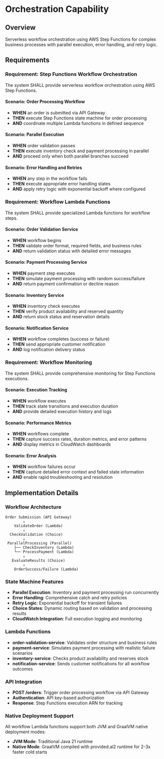 # Orchestration Capability

## Overview
Serverless workflow orchestration using AWS Step Functions for complex business processes with parallel execution, error handling, and retry logic.

## Requirements

### Requirement: Step Functions Workflow Orchestration
The system SHALL provide serverless workflow orchestration using AWS Step Functions.

#### Scenario: Order Processing Workflow
- **WHEN** an order is submitted via API Gateway
- **THEN** execute Step Functions state machine for order processing
- **AND** coordinate multiple Lambda functions in defined sequence

#### Scenario: Parallel Execution
- **WHEN** order validation passes
- **THEN** execute inventory check and payment processing in parallel
- **AND** proceed only when both parallel branches succeed

#### Scenario: Error Handling and Retries
- **WHEN** any step in the workflow fails
- **THEN** execute appropriate error handling states
- **AND** apply retry logic with exponential backoff where configured

### Requirement: Workflow Lambda Functions
The system SHALL provide specialized Lambda functions for workflow steps.

#### Scenario: Order Validation Service
- **WHEN** workflow begins
- **THEN** validate order format, required fields, and business rules
- **AND** return validation status with detailed error messages

#### Scenario: Payment Processing Service
- **WHEN** payment step executes
- **THEN** simulate payment processing with random success/failure
- **AND** return payment confirmation or decline reason

#### Scenario: Inventory Service
- **WHEN** inventory check executes
- **THEN** verify product availability and reserved quantity
- **AND** return stock status and reservation details

#### Scenario: Notification Service
- **WHEN** workflow completes (success or failure)
- **THEN** send appropriate customer notification
- **AND** log notification delivery status

### Requirement: Workflow Monitoring
The system SHALL provide comprehensive monitoring for Step Functions executions.

#### Scenario: Execution Tracking
- **WHEN** workflow executes
- **THEN** track state transitions and execution duration
- **AND** provide detailed execution history and logs

#### Scenario: Performance Metrics
- **WHEN** workflows complete
- **THEN** capture success rates, duration metrics, and error patterns
- **AND** display metrics in CloudWatch dashboards

#### Scenario: Error Analysis
- **WHEN** workflow failures occur
- **THEN** capture detailed error context and failed state information
- **AND** enable rapid troubleshooting and resolution

## Implementation Details

### Workflow Architecture
```
Order Submission (API Gateway)
        ↓
    ValidateOrder (Lambda)
        ↓
  CheckValidation (Choice)
        ↓
 ParallelProcessing (Parallel)
    ├── CheckInventory (Lambda)
    └── ProcessPayment (Lambda)
        ↓
   EvaluateResults (Choice)
        ↓
    OrderSuccess/Failure (Lambda)
```

### State Machine Features
- **Parallel Execution**: Inventory and payment processing run concurrently
- **Error Handling**: Comprehensive catch and retry policies
- **Retry Logic**: Exponential backoff for transient failures
- **Choice States**: Dynamic routing based on validation and processing results
- **CloudWatch Integration**: Full execution logging and monitoring

### Lambda Functions
- **order-validation-service**: Validates order structure and business rules
- **payment-service**: Simulates payment processing with realistic failure scenarios
- **inventory-service**: Checks product availability and reserves stock
- **notification-service**: Sends customer notifications for all workflow outcomes

### API Integration
- **POST /orders**: Trigger order processing workflow via API Gateway
- **Authentication**: API key-based authorization
- **Response**: Step Functions execution ARN for tracking

### Native Deployment Support
All workflow Lambda functions support both JVM and GraalVM native deployment modes:
- **JVM Mode**: Traditional Java 21 runtime
- **Native Mode**: GraalVM compiled with provided.al2 runtime for 2-3x faster cold starts